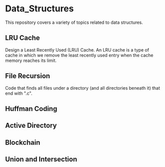 # Data_Structures
This repository covers a variety of topics related to data structures.


## LRU Cache
Design a Least Recently Used (LRU) Cache. An LRU cache is a type of cache in which we remove the least recently used entry when the cache memory reaches its limit.

## File Recursion
Code that finds all files under a directory (and all directories beneath it) that end with ".c".


## Huffman Coding


## Active Directory


## Blockchain


## Union and Intersection

